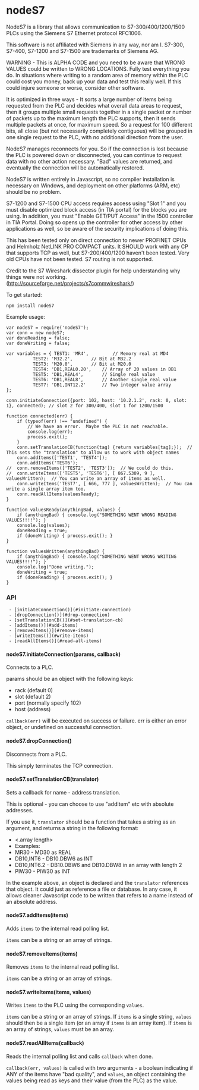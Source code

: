 nodeS7
======

NodeS7 is a library that allows communication to S7-300/400/1200/1500 PLCs using the Siemens S7 Ethernet protocol RFC1006.  

This software is not affiliated with Siemens in any way, nor am I.  S7-300, S7-400, S7-1200 and S7-1500 are trademarks of Siemens AG.

WARNING - This is ALPHA CODE and you need to be aware that WRONG VALUES could be written to WRONG LOCATIONS.  Fully test everything you do.  In situations where writing to a random area of memory within the PLC could cost you money, back up your data and test this really well.  If this could injure someone or worse, consider other software.  

It is optimized in three ways - It sorts a large number of items being requested from the PLC and decides what overall data areas to request, then it groups multiple small requests together in a single packet or number of packets up to the maximum length the PLC supports, then it sends multiple packets at once, for maximum speed.   So a request for 100 different bits, all close (but not necessarily completely contiguous) will be grouped in one single request to the PLC, with no additional direction from the user.  

NodeS7 manages reconnects for you.  So if the connection is lost because the PLC is powered down or disconnected, you can continue to request data with no other action necessary.  "Bad" values are returned, and eventually the connection will be automatically restored.

NodeS7 is written entirely in Javascript, so no compiler installation is necessary on Windows, and deployment on other platforms (ARM, etc) should be no problem.

S7-1200 and S7-1500 CPU access requires access using "Slot 1" and you must disable optimized block access (in TIA portal) for the blocks you are using.  In addition, you must "Enable GET/PUT Access" in the 1500 controller in TIA Portal.  Doing so opens up the controller for other access by other applications as well, so be aware of the security implications of doing this.

This has been tested only on direct connection to newer PROFINET CPUs and Helmholz NetLINK PRO COMPACT units.  It SHOULD work with any CP that supports TCP as well, but S7-200/400/1200 haven't been tested.  Very old CPUs have not been tested.  S7 routing is not supported.

Credit to the S7 Wireshark dissector plugin for help understanding why things were not working.
(http://sourceforge.net/projects/s7commwireshark/)

To get started:

	npm install nodeS7

Example usage:

	var nodeS7 = require('nodeS7');
	var conn = new nodeS7;
	var doneReading = false;
	var doneWriting = false;

	var variables = { TEST1: 'MR4', 		// Memory real at MD4
			  TEST2: 'M32.2', 		// Bit at M32.2
			  TEST3: 'M20.0', 		// Bit at M20.0
			  TEST4: 'DB1,REAL0.20',	// Array of 20 values in DB1
			  TEST5: 'DB1,REAL4',		// Single real value
			  TEST6: 'DB1,REAL8',		// Another single real value
			  TEST7: 'DB1,INT12.2'		// Two integer value array
	};	

	conn.initiateConnection({port: 102, host: '10.2.1.2', rack: 0, slot: 1}, connected); // slot 2 for 300/400, slot 1 for 1200/1500

	function connected(err) {
		if (typeof(err) !== "undefined") {
			// We have an error.  Maybe the PLC is not reachable.  
			console.log(err);
			process.exit();
		}
		conn.setTranslationCB(function(tag) {return variables[tag];}); 	// This sets the "translation" to allow us to work with object names
		conn.addItems(['TEST1', 'TEST4']);	
		conn.addItems('TEST6');
	//	conn.removeItems(['TEST2', 'TEST3']);  // We could do this.  
	//	conn.writeItems(['TEST5', 'TEST6'], [ 867.5309, 9 ], valuesWritten);  // You can write an array of items as well.  
		conn.writeItems('TEST7', [ 666, 777 ], valuesWritten);  // You can write a single array item too.  
		conn.readAllItems(valuesReady);	
	}

	function valuesReady(anythingBad, values) {
		if (anythingBad) { console.log("SOMETHING WENT WRONG READING VALUES!!!!"); }
		console.log(values);
		doneReading = true;
		if (doneWriting) { process.exit(); }
	}

	function valuesWritten(anythingBad) {
		if (anythingBad) { console.log("SOMETHING WENT WRONG WRITING VALUES!!!!"); }
		console.log("Done writing.");
		doneWriting = true;
		if (doneReading) { process.exit(); }
	}



### API
     - [initiateConnection()](#initiate-connection)
     - [dropConnection()](#drop-connection)
     - [setTranslationCB()](#set-translation-cb)
     - [addItems()](#add-items)
     - [removeItems()](#remove-items)
     - [writeItems()](#write-items)
     - [readAllItems()](#read-all-items)


#### <a name="initiate-connection"></a>nodeS7.initiateConnection(params, callback)
Connects to a PLC.  

params should be an object with the following keys:
- rack (default 0)
- slot (default 2)
- port (normally specify 102)
- host (address)

`callback(err)` will be executed on success or failure.  err is either an error object, or undefined on successful connection.


#### <a name="drop-connection"></a>nodeS7.dropConnection()
Disconnects from a PLC.  

This simply terminates the TCP connection.


#### <a name="set-translation-cb"></a>nodeS7.setTranslationCB(translator)
Sets a callback for name - address translation.  

This is optional - you can choose to use "addItem" etc with absolute addresses.

If you use it, `translator` should be a function that takes a string as an argument, and returns a string in the following format:
- <data block number.><memory area><data type><byte offset><.array length>
- Examples:
- MR30 - MD30 as REAL
- DB10,INT6 - DB10.DBW6 as INT
- DB10,INT6.2 - DB10.DBW6 and DB10.DBW8 in an array with length 2
- PIW30 - PIW30 as INT

In the example above, an object is declared and the `translator` references that object.  It could just as reference a file or database.  In any case, it allows cleaner Javascript code to be written that refers to a name instead of an absolute address.  


#### <a name="add-items"></a>nodeS7.addItems(items)
Adds `items` to the internal read polling list.  

`items` can be a string or an array of strings.

#### <a name="remove-items"></a>nodeS7.removeItems(items)
Removes `items` to the internal read polling list.  

`items` can be a string or an array of strings.

#### <a name="write-items"></a>nodeS7.writeItems(items, values)
Writes `items` to the PLC using the corresponding `values`.  

`items` can be a string or an array of strings.  If `items` is a single string, `values` should then be a single item (or an array if `items` is an array item).  If `items` is an array of strings, `values` must be an array.


#### <a name="read-all-items"></a>nodeS7.readAllItems(callback)
Reads the internal polling list and calls `callback` when done.  

`callback(err, values)` is called with two arguments - a boolean indicating if ANY of the items have "bad quality", and `values`, an object containing the values being read as keys and their value (from the PLC) as the value.



